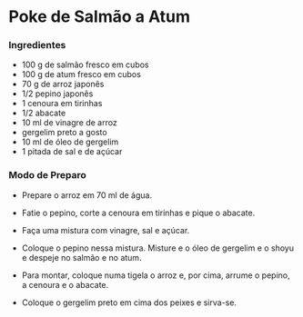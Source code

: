 # Poke de Salmão a Atum

### Ingredientes

- 100 g de salmão fresco em cubos
- 100 g de atum fresco em cubos
- 70 g de arroz japonês
- 1/2 pepino japonês
- 1 cenoura em tirinhas
- 1/2 abacate
- 10 ml de vinagre de arroz
- gergelim preto a gosto
- 10 ml de óleo de gergelim
- 1 pitada de sal e de açúcar

### Modo de Preparo

- Prepare o arroz em 70 ml de água.

- Fatie o pepino, corte a cenoura em tirinhas e pique o abacate.

- Faça uma mistura com vinagre, sal e açúcar.

- Coloque o pepino nessa mistura. Misture e o óleo de gergelim e o shoyu e despeje no salmão e no atum.

- Para montar, coloque numa tigela o arroz e, por cima, arrume o pepino, a cenoura e o abacate.

- Coloque o gergelim preto em cima dos peixes e sirva-se.
